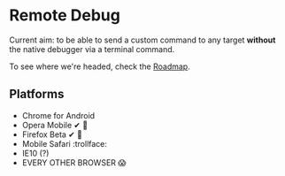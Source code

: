 # Remote Debug

Current aim: to be able to send a custom command to any target **without** the native debugger via a terminal command.

To see where we're headed, check the [Roadmap](/leftlogic/remote-debug/roadmap.md).

## Platforms

- Chrome for Android
- Opera Mobile ✔ :facepunch:
- Firefox Beta ✔ :dancers:
- Mobile Safari :trollface:
- IE10 (?)
- EVERY OTHER BROWSER :scream:
